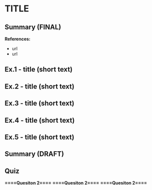 # TITLE

## Summary (FINAL)

**References:**

- url
- url

## Ex.1 - title (short text)

## Ex.2 - title (short text)

## Ex.3 - title (short text)

## Ex.4 - title (short text)

## Ex.5 - title (short text)

## Summary (DRAFT)

## Quiz

**====Quesiton 2====**
**====Quesiton 2====**
**====Quesiton 2====**

